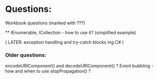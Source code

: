 # Questions:  

Workbook questions (marked with ???)

**  IEnumerable, ICollection - how to use it? (simplified example)

( LATER: exception handling and try-catch blocks ing C# )

### Older questions:

encodeURIComponent() and decodeURIComponent() ?
Event bubbling - how and when to use stopPropagation() ?